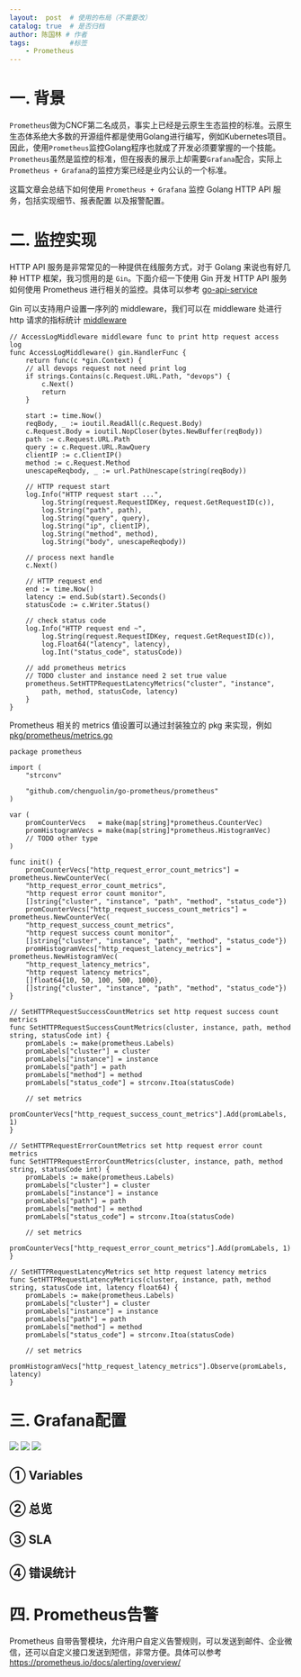 ```yaml
---
layout:  post  # 使用的布局（不需要改）
catalog: true  # 是否归档
author: 陈国林 # 作者
tags:          #标签
    - Prometheus
---
```


# 一. 背景
`Prometheus`做为CNCF第二名成员，事实上已经是云原生生态监控的标准。云原生生态体系绝大多数的开源组件都是使用Golang进行编写，例如Kubernetes项目。因此，使用`Prometheus`监控Golang程序也就成了开发必须要掌握的一个技能。`Prometheus`虽然是监控的标准，但在报表的展示上却需要`Grafana`配合，实际上`Prometheus + Grafana`的监控方案已经是业内公认的一个标准。

这篇文章会总结下如何使用 `Prometheus + Grafana` 监控 Golang HTTP API 服务，包括实现细节、报表配置 以及报警配置。

# 二. 监控实现
HTTP API 服务是非常常见的一种提供在线服务方式，对于 Golang 来说也有好几种 HTTP 框架，我习惯用的是 `Gin`。下面介绍一下使用 Gin 开发 HTTP API 服务如何使用 Prometheus 进行相关的监控。具体可以参考 [go-api-service](https://github.com/chenguolin/go-api-service)

Gin 可以支持用户设置一序列的 middleware，我们可以在 middleware 处进行 http 请求的指标统计 [middleware](https://github.com/chenguolin/go-api-service/blob/master/cmd/middleware.go)

```
// AccessLogMiddleware middleware func to print http request access log
func AccessLogMiddleware() gin.HandlerFunc {
    return func(c *gin.Context) {
	// all devops request not need print log
	if strings.Contains(c.Request.URL.Path, "devops") {
	    c.Next()
	    return
	}

	start := time.Now()
	reqBody, _ := ioutil.ReadAll(c.Request.Body)
	c.Request.Body = ioutil.NopCloser(bytes.NewBuffer(reqBody))
	path := c.Request.URL.Path
	query := c.Request.URL.RawQuery
	clientIP := c.ClientIP()
	method := c.Request.Method
	unescapeReqbody, _ := url.PathUnescape(string(reqBody))

	// HTTP request start
	log.Info("HTTP request start ...",
	    log.String(request.RequestIDKey, request.GetRequestID(c)),
	    log.String("path", path),
	    log.String("query", query),
	    log.String("ip", clientIP),
	    log.String("method", method),
	    log.String("body", unescapeReqbody))

	// process next handle
	c.Next()

	// HTTP request end
	end := time.Now()
	latency := end.Sub(start).Seconds()
	statusCode := c.Writer.Status()

	// check status code
	log.Info("HTTP request end ~",
	    log.String(request.RequestIDKey, request.GetRequestID(c)),
	    log.Float64("latency", latency),
	    log.Int("status_code", statusCode))

	// add prometheus metrics
	// TODO cluster and instance need 2 set true value
	prometheus.SetHTTPRequestLatencyMetrics("cluster", "instance",
	    path, method, statusCode, latency)
    }
}
```

Prometheus 相关的 metrics 值设置可以通过封装独立的 pkg 来实现，例如 [pkg/prometheus/metrics.go](https://github.com/chenguolin/go-api-service/tree/master/pkg/prometheus/metrics.go)
```
package prometheus

import (
    "strconv"

    "github.com/chenguolin/go-prometheus/prometheus"
)

var (
    promCounterVecs   = make(map[string]*prometheus.CounterVec)
    promHistogramVecs = make(map[string]*prometheus.HistogramVec)
    // TODO other type
)

func init() {
    promCounterVecs["http_request_error_count_metrics"] = prometheus.NewCounterVec(
	"http_request_error_count_metrics",
	"http request error count monitor",
	[]string{"cluster", "instance", "path", "method", "status_code"})
    promCounterVecs["http_request_success_count_metrics"] = prometheus.NewCounterVec(
	"http_request_success_count_metrics",
	"http request success count monitor",
	[]string{"cluster", "instance", "path", "method", "status_code"})
    promHistogramVecs["http_request_latency_metrics"] = prometheus.NewHistogramVec(
	"http_request_latency_metrics",
	"http request latency metrics",
	[]float64{10, 50, 100, 500, 1000},
	[]string{"cluster", "instance", "path", "method", "status_code"})
}

// SetHTTPRequestSuccessCountMetrics set http request success count metrics
func SetHTTPRequestSuccessCountMetrics(cluster, instance, path, method string, statusCode int) {
    promLabels := make(prometheus.Labels)
    promLabels["cluster"] = cluster
    promLabels["instance"] = instance
    promLabels["path"] = path
    promLabels["method"] = method
    promLabels["status_code"] = strconv.Itoa(statusCode)

    // set metrics
    promCounterVecs["http_request_success_count_metrics"].Add(promLabels, 1)
}

// SetHTTPRequestErrorCountMetrics set http request error count metrics
func SetHTTPRequestErrorCountMetrics(cluster, instance, path, method string, statusCode int) {
    promLabels := make(prometheus.Labels)
    promLabels["cluster"] = cluster
    promLabels["instance"] = instance
    promLabels["path"] = path
    promLabels["method"] = method
    promLabels["status_code"] = strconv.Itoa(statusCode)

    // set metrics
    promCounterVecs["http_request_error_count_metrics"].Add(promLabels, 1)
}

// SetHTTPRequestLatencyMetrics set http request latency metrics
func SetHTTPRequestLatencyMetrics(cluster, instance, path, method string, statusCode int, latency float64) {
    promLabels := make(prometheus.Labels)
    promLabels["cluster"] = cluster
    promLabels["instance"] = instance
    promLabels["path"] = path
    promLabels["method"] = method
    promLabels["status_code"] = strconv.Itoa(statusCode)

    // set metrics
    promHistogramVecs["http_request_latency_metrics"].Observe(promLabels, latency)
}
```

# 三. Grafana配置
![](https://github.com/chenguolin/chenguolin.github.io/blob/master/data/image/http-api-prometheus-grafana-1.png?raw=true)
![](https://github.com/chenguolin/chenguolin.github.io/blob/master/data/image/http-api-prometheus-grafana-2.png?raw=true)
![](https://github.com/chenguolin/chenguolin.github.io/blob/master/data/image/http-api-prometheus-grafana-3.png?raw=true)

## ① Variables

## ② 总览

## ③ SLA
 
## ④ 错误统计


# 四. Prometheus告警
Prometheus 自带告警模块，允许用户自定义告警规则，可以发送到邮件、企业微信，还可以自定义接口发送到短信，非常方便。具体可以参考 https://prometheus.io/docs/alerting/overview/

